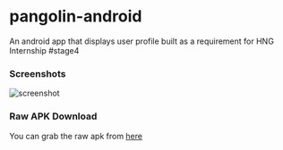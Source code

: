 # pangolin-android
An android app that displays user profile built as a requirement for HNG Internship #stage4

### Screenshots
![][1]

### Raw APK Download
You can grab the raw apk from [here](https://github.com/idoqo/pangolin-android/blob/master/pangolin-android.apk)

[1]: pangolin-android-screenshot.png "screenshot"
